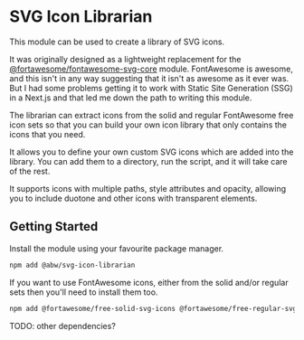 # SVG Icon Librarian

This module can be used to create a library of SVG icons.

It was originally designed as a lightweight replacement for the
[@fortawesome/fontawesome-svg-core](https://www.npmjs.com/package/@fortawesome/fontawesome-svg-core)
module.  FontAwesome is awesome, and this isn't in any way suggesting that
it isn't as awesome as it ever was.  But I had some problems getting it to
work with Static Site Generation (SSG) in a Next.js and that led me down the
path to writing this module.

The librarian can extract icons from the solid and regular FontAwesome free
icon sets so that you can build your own icon library that only contains the
icons that you need.

It allows you to define your own custom SVG icons which are added into the
library.  You can add them to a directory, run the script, and it will take
care of the rest.

It supports icons with multiple paths, style attributes and opacity, allowing
you to include duotone and other icons with transparent elements.

## Getting Started

Install the module using your favourite package manager.

```bash
npm add @abw/svg-icon-librarian
```

If you want to use FontAwesome icons, either from the solid and/or regular
sets then you'll need to install them too.

```bash
npm add @fortawesome/free-solid-svg-icons @fortawesome/free-regular-svg-icons
```

TODO: other dependencies?

